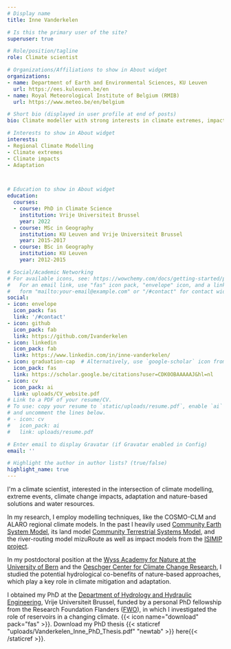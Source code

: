 ```yaml
---
# Display name
title: Inne Vanderkelen

# Is this the primary user of the site?
superuser: true

# Role/position/tagline
role: Climate scientist

# Organizations/Affiliations to show in About widget
organizations:
- name: Department of Earth and Environmental Sciences, KU Leuven
  url: https://ees.kuleuven.be/en
- name: Royal Meteorological Institute of Belgium (RMIB)
  url: https://www.meteo.be/en/belgium  

# Short bio (displayed in user profile at end of posts)
bio: Climate modeller with strong interests in climate extremes, impacts, and adaptation. 

# Interests to show in About widget
interests:
- Regional Climate Modelling
- Climate extremes
- Climate impacts
- Adaptation



# Education to show in About widget
education:
  courses:
  - course: PhD in Climate Science
    institution: Vrije Universiteit Brussel
    year: 2022
  - course: MSc in Geography
    institution: KU Leuven and Vrije Universiteit Brussel
    year: 2015-2017
  - course: BSc in Geography
    institution: KU Leuven
    year: 2012-2015

# Social/Academic Networking
# For available icons, see: https://wowchemy.com/docs/getting-started/page-builder/#icons
#   For an email link, use "fas" icon pack, "envelope" icon, and a link in the
#   form "mailto:your-email@example.com" or "/#contact" for contact widget.
social:
- icon: envelope
  icon_pack: fas
  link: '/#contact'
- icon: github
  icon_pack: fab
  link: https://github.com/Ivanderkelen
- icon: linkedin
  icon_pack: fab
  link: https://www.linkedin.com/in/inne-vanderkelen/
- icon: graduation-cap  # Alternatively, use `google-scholar` icon from `ai` icon pack
  icon_pack: fas
  link: https://scholar.google.be/citations?user=CDK0OBAAAAAJ&hl=nl
- icon: cv
  icon_pack: ai
  link: uploads/CV_website.pdf
# Link to a PDF of your resume/CV.
# To use: copy your resume to `static/uploads/resume.pdf`, enable `ai` icons in `params.toml`,
# and uncomment the lines below.
# - icon: cv
#   icon_pack: ai
#   link: uploads/resume.pdf

# Enter email to display Gravatar (if Gravatar enabled in Config)
email: ''

# Highlight the author in author lists? (true/false)
highlight_name: true
---
```


I'm a climate scientist, interested in the intersection of climate modelling, extreme events, climate change impacts, adaptation and nature-based solutions and water resources.

In my research, I employ modelling techniques, like the COSMO-CLM and ALARO regional climate models. In the past I heavily used [Community Earth System Model](https://www.cesm.ucar.edu/), its land model [Community Terrestrial Systems Model](https://www.cesm.ucar.edu/models/cesm2/land/), and the river-routing model mizuRoute as well as impact models from the [ISIMIP project](https://www.isimip.org/).  

In my postdoctoral position at the [Wyss Academy for Nature at the University of Bern](https://www.wyssacademy.org/) and the [Oeschger Center for Climate Change Research](https://www.oeschger.unibe.ch/), I studied the potential hydrological co-benefits of nature-based approaches, which play a key role in climate mitigation and adaptation. 

I obtained my PhD at the [Department of Hydrology and Hydraulic Engineering](https://www.hydr.vub.be/), Vrije Universiteit Brussel, funded by a personal PhD fellowship from the Research Foundation Flanders ([FWO](https://www.fwo.be/en/)), in which I investigated the role of reservoirs in a changing climate.  {{< icon name="download" pack="fas" >}}. Download my PhD thesis {{< staticref "uploads/Vanderkelen_Inne_PhD_Thesis.pdf" "newtab" >}} here{{< /staticref >}}.

<meta name="google-site-verification" content="3LcHt_Yj7nMzSXDZ5a-n3OPBpiknYCwWDyOUg4sxBlo" />